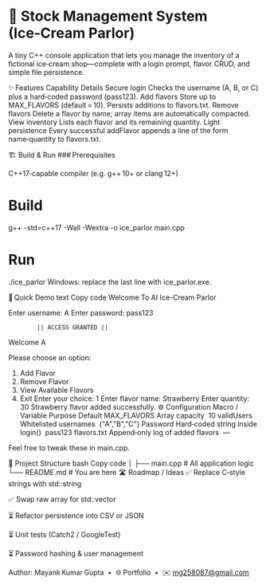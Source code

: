 <h1>🍨 Stock Management System (Ice‑Cream Parlor)</h1>
A tiny C++ console application that lets you manage the inventory of a fictional ice‑cream shop—complete with a login prompt, flavor CRUD, and simple file persistence.

✨ Features
Capability	Details
Secure login	Checks the username (A, B, or C) plus a hard‑coded password (pass123).
Add flavors	Store up to MAX_FLAVORS (default = 10). Persists additions to flavors.txt.
Remove flavors	Delete a flavor by name; array items are automatically compacted.
View inventory	Lists each flavor and its remaining quantity.
Light persistence	Every successful addFlavor appends a line of the form name‑quantity to flavors.txt.

🏗️ Build & Run
### Prerequisites

C++17‑capable compiler (e.g. g++ 10+ or clang 12+)


# Build
g++ -std=c++17 -Wall -Wextra -o ice_parlor main.cpp

# Run
./ice_parlor
Windows: replace the last line with ice_parlor.exe.

🚀 Quick Demo
text
Copy code
Welcome To AI Ice-Cream Parlor

Enter username: A
Enter password: pass123

            || ACCESS GRANTED ||
Welcome A

Please choose an option:
1. Add Flavor
2. Remove Flavor
3. View Available Flavors
4. Exit
Enter your choice: 1
Enter flavor name: Strawberry
Enter quantity: 30
Strawberry flavor added successfully.
⚙️ Configuration
Macro / Variable	Purpose	Default
MAX_FLAVORS	Array capacity	 10
validUsers	Whitelisted usernames	 {"A","B","C"}
Password	Hard‑coded string inside login()	 pass123
flavors.txt	Append‑only log of added flavors	 —

Feel free to tweak these in main.cpp.

📂 Project Structure
bash
Copy code
│
├── main.cpp      # All application logic
└── README.md     # You are here
🛣️ Roadmap / Ideas
✅ Replace C‑style strings with std::string

✅ Swap raw array for std::vector<Flavor>

⏳ Refactor persistence into CSV or JSON

⏳ Unit tests (Catch2 / GoogleTest)

⏳ Password hashing & user management


Author: Mayank Kumar Gupta  •  🌐 Portfolio  •  ✉️ mg258087@gmail.com
